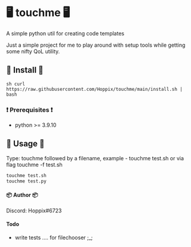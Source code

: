 # 🖥️ touchme 🖥️ 

A simple python util for creating code templates        

Just a simple project for me to play around with setup tools while getting some nifty QoL utility.

## 🔧 Install 🔧

``sh
curl https://raw.githubusercontent.com/Hoppix/touchme/main/install.sh | bash
``

### ❗️ Prerequisites ❗️
* python >= 3.9.10

## 🚀 Usage 🚀
Type: touchme followed by a filename, example - touchme test.sh or via flag touchme -f test.sh      
```sh
touchme test.sh     
touchme test.py
```

#### 📦 Author 📦 
Discord: Hoppix#6723


#### Todo
* write tests .... for filechooser ;_;
